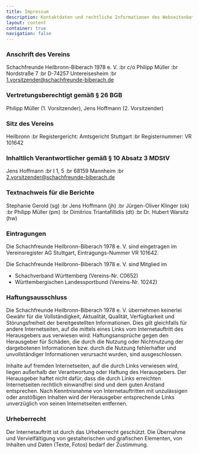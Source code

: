 ```yaml
---
title: Impressum
description: Kontaktdaten und rechtliche Informationen des Webseitenbetreibers.
layout: content
container: true
navigation: false
---
```


### Anschrift des Vereins

Schachfreunde Heilbronn-Biberach 1978 e. V. :br
c/o Philipp Müller :br
Nordstraße 7 :br
D-74257 Untereisesheim :br
<1.vorsitzender@schachfreunde-biberach.de>

### Vertretungsberechtigt gemäß § 26 BGB

Philipp Müller (1. Vorsitzender), Jens Hoffmann (2. Vorsitzender)

### Sitz des Vereins

Heilbronn :br
Registergericht: Amtsgericht Stuttgart :br
Registernummer: VR 101642

### Inhaltlich Verantwortlicher gemäß § 10 Absatz 3 MDStV

Jens Hoffmann :br
I 1, 5 :br
68159 Mannheim :br
<2.vorsitzender@schachfreunde-biberach.de>

### Textnachweis für die Berichte

Stephanie Gerold (sg) :br
Jens Hoffmann (jh) :br
Jürgen-Oliver Klinger (ok) :br
Philipp Müller (pm) :br
Dimitrios Triantafillidis (dt) :br
Dr. Hubert Warsitz (hw)

### Eintragungen

Die Schachfreunde Heilbronn-Biberach 1978 e. V. sind eingetragen im Vereinsregister AG Stuttgart, Eintragungs-Nummer VR 101642.

Die Schachfreunde Heilbronn-Biberach 1978 e. V. sind Mitglied im

- Schachverband Württemberg (Vereins-Nr. C0652)
- Württembergischen Landessportbund (Vereins-Nr. 10242)

### Haftungsausschluss

Die Schachfreunde Heilbronn-Biberach 1978 e. V. übernehmen keinerlei Gewähr für die Vollständigkeit, Aktualität, Qualität, Verfügbarkeit und Störungsfreiheit der bereitgestellten Informationen. Dies gilt gleichfalls für andere Internetseiten, auf die mittels eines Links vom Internetauftritt des Herausgebers aus verwiesen wird. Haftungsansprüche gegen den Herausgeber für Schäden, die durch die Nutzung oder Nichtnutzung der dargebotenen Informationen bzw. durch die Nutzung fehlerhafter und unvollständiger Informationen verursacht wurden, sind ausgeschlossen.

Inhalte auf fremden Internetseiten, auf die durch Links verwiesen wird, liegen außerhalb der Verantwortung oder Haftung des Herausgebers. Der Herausgeber haftet nicht dafür, dass die durch Links erreichten Internetseiten rechtlich einwandfrei sind und dem guten Anstand entsprechen. Nach Kenntnisnahme von Internetauftritten mit unzulässigen oder anstößigen Inhalten wird der Herausgeber entsprechende Links unverzüglich von seinen Internetseiten entfernen.

### Urheberrecht

Der Internetauftritt ist durch das Urheberrecht geschützt. Die Übernahme und Vervielfältigung von gestalterischen und grafischen Elementen, von Inhalten und Daten (Texte, Fotos) bedarf der Zustimmung.

